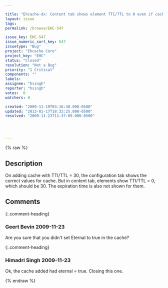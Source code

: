 ```yaml
---

title: "Ehcache-dx: Content tab shows element TTI/TTL to 0 even if cache has TTI/TTL set to some number."
layout: issue
tags: 
permalink: /browse/EHC-547

issue_key: EHC-547
issue_numeric_sort_key: 547
issuetype: "Bug"
project: "Ehcache Core"
project_key: "EHC"
status: "Closed"
resolution: "Not a Bug"
priority: "1 Critical"
components: ""
labels: 
assignee: "hsingh"
reporter: "hsingh"
votes:  0
watchers: 0

created: "2009-11-19T03:16:30.000-0500"
updated: "2013-01-17T18:32:25.000-0500"
resolved: "2009-11-23T11:37:09.000-0500"




---
```


{% raw %}

## Description

<div markdown="1" class="description">

On adding cache with TTI/TTL = 30, the configuration tab shows the correct values for cache. But in content tab, elements show TTI/TTL = 0, which should be 30. The expiration time is also not shown for them.

</div>

## Comments


{:.comment-heading}
### **Geert Bevin** <span class="date">2009-11-23</span>

<div markdown="1" class="comment">

Are you sure that you didn't set Eternal to true in the cache?

</div>


{:.comment-heading}
### **Himadri Singh** <span class="date">2009-11-23</span>

<div markdown="1" class="comment">

Ok, the cache added had eternal = true. Closing this one.

</div>



{% endraw %}
